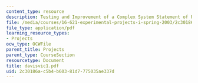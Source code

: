 ```yaml
---
content_type: resource
description: Testing and Improvement of a Complex System Statement of Project
file: /media/courses/16-621-experimental-projects-i-spring-2003/2c30186ac5b4b60381d7775035ae337d_davisvic1.pdf
file_type: application/pdf
learning_resource_types:
- Projects
ocw_type: OCWFile
parent_title: Projects
parent_type: CourseSection
resourcetype: Document
title: davisvic1.pdf
uid: 2c30186a-c5b4-b603-81d7-775035ae337d
---
```

